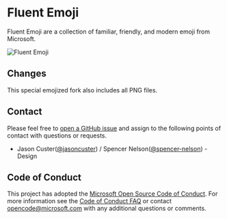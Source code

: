 # Fluent Emoji

Fluent Emoji are a collection of familiar, friendly, and modern emoji from Microsoft.

![Fluent Emoji](art/readme_banner.webp)

## Changes

This special emojized fork also includes all PNG files.

## Contact

Please feel free to [open a GitHub issue](https://github.com/microsoft/fluentui-emoji/issues/new) and assign to the following points of contact with questions or requests.

- Jason Custer([@jasoncuster](https://github.com/jasoncuster)) / Spencer Nelson([@spencer-nelson](https://github.com/spencer-nelson)) - Design

## Code of Conduct

This project has adopted the [Microsoft Open Source Code of Conduct](https://opensource.microsoft.com/codeofconduct). For more information see the [Code of Conduct FAQ](https://opensource.microsoft.com/codeofconduct/faq/) or contact opencode@microsoft.com with any additional questions or comments.

